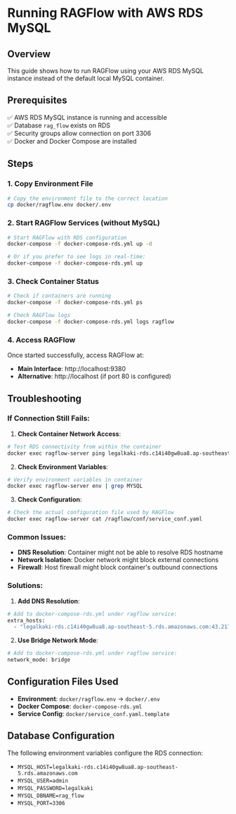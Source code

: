 # Running RAGFlow with AWS RDS MySQL

## Overview

This guide shows how to run RAGFlow using your AWS RDS MySQL instance instead of the default local MySQL container.

## Prerequisites

✅ AWS RDS MySQL instance is running and accessible  
✅ Database `rag_flow` exists on RDS  
✅ Security groups allow connection on port 3306  
✅ Docker and Docker Compose are installed

## Steps

### 1. Copy Environment File

```bash
# Copy the environment file to the correct location
cp docker/ragflow.env docker/.env
```

### 2. Start RAGFlow Services (without MySQL)

```bash
# Start RAGFlow with RDS configuration
docker-compose -f docker-compose-rds.yml up -d

# Or if you prefer to see logs in real-time:
docker-compose -f docker-compose-rds.yml up
```

### 3. Check Container Status

```bash
# Check if containers are running
docker-compose -f docker-compose-rds.yml ps

# Check RAGFlow logs
docker-compose -f docker-compose-rds.yml logs ragflow
```

### 4. Access RAGFlow

Once started successfully, access RAGFlow at:

- **Main Interface**: http://localhost:9380
- **Alternative**: http://localhost (if port 80 is configured)

## Troubleshooting

### If Connection Still Fails:

1. **Check Container Network Access**:

```bash
# Test RDS connectivity from within the container
docker exec ragflow-server ping legalkaki-rds.c14i40gw8ua8.ap-southeast-5.rds.amazonaws.com
```

2. **Check Environment Variables**:

```bash
# Verify environment variables in container
docker exec ragflow-server env | grep MYSQL
```

3. **Check Configuration**:

```bash
# Check the actual configuration file used by RAGFlow
docker exec ragflow-server cat /ragflow/conf/service_conf.yaml
```

### Common Issues:

- **DNS Resolution**: Container might not be able to resolve RDS hostname
- **Network Isolation**: Docker network might block external connections
- **Firewall**: Host firewall might block container's outbound connections

### Solutions:

1. **Add DNS Resolution**:

```bash
# Add to docker-compose-rds.yml under ragflow service:
extra_hosts:
  - "legalkaki-rds.c14i40gw8ua8.ap-southeast-5.rds.amazonaws.com:43.217.205.15"
```

2. **Use Bridge Network Mode**:

```bash
# Add to docker-compose-rds.yml under ragflow service:
network_mode: bridge
```

## Configuration Files Used

- **Environment**: `docker/ragflow.env` → `docker/.env`
- **Docker Compose**: `docker-compose-rds.yml`
- **Service Config**: `docker/service_conf.yaml.template`

## Database Configuration

The following environment variables configure the RDS connection:

- `MYSQL_HOST=legalkaki-rds.c14i40gw8ua8.ap-southeast-5.rds.amazonaws.com`
- `MYSQL_USER=admin`
- `MYSQL_PASSWORD=legalkaki`
- `MYSQL_DBNAME=rag_flow`
- `MYSQL_PORT=3306`
